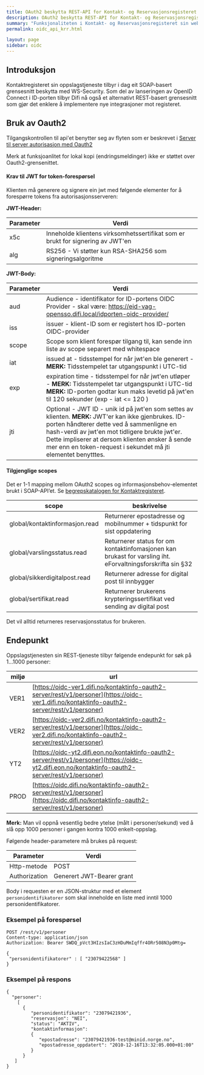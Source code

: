 ```yaml
---
title: OAuth2 beskytta REST-API for Kontakt- og Reservasjonsregisteret
description: OAuth2 beskytta REST-API for Kontakt- og Reservasjonsregisteret
summary: "Funksjonaliteten i Kontakt- og Reservasjonsregisteret sin webservice *Oppslagstjenesten* er nå også tilgjengelig over et Oauth2-beskyttet REST-API."
permalink: oidc_api_krr.html

layout: page
sidebar: oidc
---
```


## Introduksjon

Kontaktregisteret sin oppslagstjeneste tilbyr i dag eit SOAP-basert grensesnitt beskytta med WS-Security. Som del av lanseringen av OpenID Connect i ID-porten  tilbyr Difi nå også et alternativt REST-basert grensesnitt som gjør det enklere å implementere nye integrasjoner mot registeret.

## Bruk av Oauth2

Tilgangskontrollen til api'et benytter seg av flyten som er beskrevet i [Server til server autorisasjon med Oauth2](oidc_auth_server-to-server-oauth2.html)

Merk at funksjoanlitet for lokal kopi (endringsmeldinger) ikke er støttet over Oauth2-grensenittet.

#### Krav til JWT for token-forespørsel

Klienten må generere og signere ein jwt med følgende elementer for å forespørre tokens fra autorisasjonsserveren:


**JWT-Header:**

| Parameter  | Verdi |
| --- | --- |
| x5c | Inneholde klientens virksomhetssertifikat som er brukt for signering av JWT'en |
| alg | RS256 - Vi støtter kun RSA-SHA256 som signeringsalgoritme |


**JWT-Body:**

| Parameter  | Verdi |
| --- | --- |
|aud| Audience - identifikator for ID-portens OIDC Provider - skal være: https://eid-vag-opensso.difi.local/idporten-oidc-provider/|
|iss| issuer - klient-ID som er registert hos ID-porten OIDC-provider|
|scope| Scope som klient forespør tilgang til, kan sende inn liste av scope separert med whitespace|
|iat| issued at - tidsstempel for når jwt'en ble generert - **MERK:** Tidsstempelet tar utgangspunkt i UTC-tid|
|exp| expiration time - tidsstempel for når jwt'en utløper - **MERK:** Tidsstempelet tar utgangspunkt i UTC-tid **MERK:** ID-porten godtar kun maks levetid på jwt'en til 120 sekunder (exp - iat <= 120 )|
|jti| Optional - JWT ID - unik id på jwt'en som settes av klienten. **MERK:** JWT'er kan ikke gjenbrukes. ID-porten håndterer dette ved å sammenligne en hash-verdi av jwt'en mot tidligere brukte jwt'er. Dette impliserer at dersom klienten ønsker å sende mer enn en token-request i sekundet må jti elementet benytttes.|


#### Tilgjenglige scopes

Det er 1-1 mapping mellom OAuth2 scopes og informasjonsbehov-elementet brukt i SOAP-API’et. Se [begrepskatalogen for Kontaktregisteret](https://begrep.difi.no/Oppslagstjenesten/).

| scope | beskrivelse |
|-|-|
| global/kontaktinformasjon.read | Returnerer epostadresse og mobilnummer + tidspunkt for sist oppdatering |
| global/varslingsstatus.read | Returnerer status for om kontaktinfomasjonen kan brukast for varsling iht. eForvaltningsforskrifta sin §32 |
| global/sikkerdigitalpost.read | Returnerer adresse for digital post til innbygger |
| global/sertifikat.read | Returnerer brukerens krypteringssertifikat ved sending av digital post |

Det vil alltid returneres reservasjonsstatus for brukeren.

## Endepunkt

Oppslagstjenesten sin REST-tjeneste tilbyr følgende endepunkt for søk på 1...1000 personer:


|miljø|url|
|-|-|
|VER1|[https://oidc-ver1.difi.no/kontaktinfo-oauth2-server/rest/v1/personer](https://oidc-ver1.difi.no/kontaktinfo-oauth2-server/rest/v1/personer)|
|VER2|[https://oidc-ver2.difi.no/kontaktinfo-oauth2-server/rest/v1/personer](https://oidc-ver2.difi.no/kontaktinfo-oauth2-server/rest/v1/personer)|
|YT2|[https://oidc-yt2.difi.eon.no/kontaktinfo-oauth2-server/rest/v1/personer](https://oidc-yt2.difi.eon.no/kontaktinfo-oauth2-server/rest/v1/personer)|
|PROD|[https://oidc.difi.no/kontaktinfo-oauth2-server/rest/v1/personer](https://oidc.difi.no/kontaktinfo-oauth2-server/rest/v1/personer)|

**Merk:** Man vil oppnå vesentlig bedre ytelse (målt i personer/sekund) ved å slå opp 1000 personer i gangen kontra 1000 enkelt-oppslag.

Følgende header-parametere må brukes på request:

| Parameter  | Verdi |
| --- | --- |
| Http-metode | POST |
| Authorization | Generert JWT-Bearer grant |

Body i requesten er en JSON-struktur med et element `personidentifikatorer` som skal inneholde en liste med inntil 1000 personidentifikatorer.

### Eksempel på forespørsel

```
POST /rest/v1/personer
Content-type: application/json
Authorization: Bearer SWDQ_pVct3HIzsIaC3zHDuMmIqffr4ORr508N3p0Mtg=

{
 "personidentifikatorer" : [ "23079422568" ]
}
```

### Eksempel på respons

```
{
  "personer":
    [
      {
         "personidentifikator": "23079421936",
         "reservasjon": "NEI",
         "status": "AKTIV",
         "kontaktinformasjon":
         {
            "epostadresse": "23079421936-test@minid.norge.no",
            "epostadresse_oppdatert": "2010-12-16T13:32:05.000+01:00"
         }
      }
   ]
}
```
